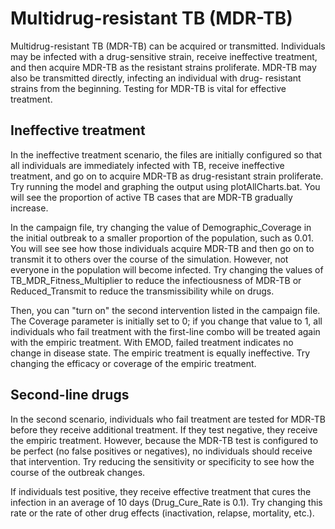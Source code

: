 # Multidrug-resistant TB (MDR-TB)

Multidrug-resistant TB (MDR-TB) can be acquired or transmitted. Individuals may be infected with a
drug-sensitive strain, receive ineffective treatment, and then acquire MDR-TB as the resistant
strains proliferate. MDR-TB may also be transmitted directly, infecting an individual with drug-
resistant strains from the beginning. Testing for MDR-TB is vital for effective treatment.

## Ineffective treatment

In the ineffective treatment scenario, the files are initially configured so that all individuals
are immediately infected with TB, receive ineffective treatment, and go on to acquire MDR-TB as
drug-resistant strain proliferate. Try running the model and graphing the output using
plotAllCharts.bat. You will see the proportion of active TB cases that are MDR-TB gradually
increase.

In the campaign file, try changing the value of Demographic_Coverage in the initial outbreak to a
smaller proportion of the population, such as 0.01. You will see see how those individuals acquire
MDR-TB and then go on to transmit it to others over the course of the simulation. However, not
everyone in the population will become infected. Try changing the values of
TB_MDR_Fitness_Multiplier to reduce the infectiousness of MDR-TB or Reduced_Transmit to reduce the
transmissibility while on drugs.


Then, you can "turn on" the second intervention listed in the campaign file. The Coverage parameter
is initially set to 0; if you change that value to 1, all individuals who fail treatment with the
first-line combo will be treated again with the empiric treatment. With EMOD, failed treatment
indicates no change in disease state. The empiric treatment is equally ineffective. Try changing the
efficacy or coverage of the empiric treatment.

## Second-line drugs

In the second scenario, individuals who fail treatment are tested for MDR-TB before they receive
additional treatment. If they test negative, they receive the empiric treatment. However, because
the MDR-TB test is configured to be perfect (no false positives or negatives), no individuals should
receive that intervention. Try reducing the sensitivity or specificity to see how the course of the
outbreak changes.

If individuals test positive, they receive effective treatment that cures the infection in an
average of 10 days (Drug_Cure_Rate is 0.1). Try changing this rate or the rate of other drug effects
(inactivation, relapse, mortality, etc.).
